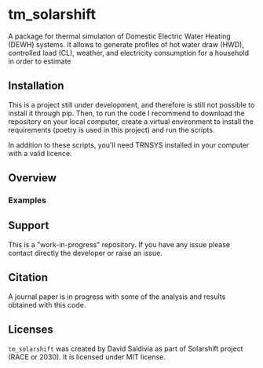 # tm_solarshift

A package for thermal simulation of Domestic Electric Water Heating (DEWH) systems. It allows to generate profiles of hot water draw (HWD), controlled load (CL), weather, and electricity consumption for a household in order to estimate 

## Installation
This is a project still under development, and therefore is still not possible to install it through pip. Then, to run the code I recommend to download the repository on your local computer, create a virtual environment to install the requirements (poetry is used in this project) and run the scripts.

In addition to these scripts, you'll need TRNSYS installed in your computer with a valid licence.

## Overview


### Examples


## Support

This is a "work-in-progress" repository. If you have any issue please contact directly the developer or raise an issue.



## Citation

A journal paper is in progress with some of the analysis and results obtained with this code.

## Licenses
`tm_solarshift` was created by David Saldivia as part of Solarshift project (RACE or 2030). It is licensed under MIT license.
